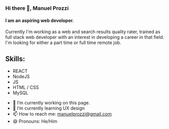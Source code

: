 ### Hi there 👋, Manuel Prozzi
#### I am an aspiring web developer.

Currently I'm working as a web and search results quality rater, trained as full stack web developer with an interest in developing a career in that field. I'm looking for either a part time or full time remote job.

## Skills: 
* REACT
* NodeJS
* JS
* HTML / CSS
* MySQL

- 🔭 I’m currently working on this page. 
- 🌱 I’m currently learning UX design 
- 📫 How to reach me: manuelprozzi@gmail.com 
- 😄 Pronouns: He/Him 
